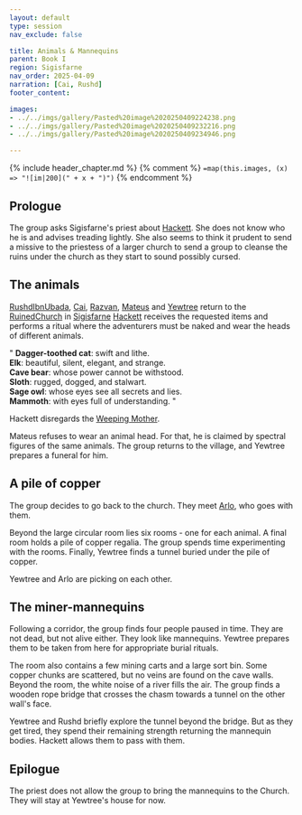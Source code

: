 ```yaml
---
layout: default
type: session
nav_exclude: false

title: Animals & Mannequins
parent: Book I
region: Sigisfarne
nav_order: 2025-04-09
narration: [Cai, Rushd]
footer_content: 

images:
- ../../imgs/gallery/Pasted%20image%2020250409224238.png
- ../../imgs/gallery/Pasted%20image%2020250409232216.png
- ../../imgs/gallery/Pasted%20image%2020250409234946.png

---
```


{% include header_chapter.md %}
{% comment %}
`=map(this.images, (x) => "![im|200](" + x + ")")`
{% endcomment %}

## Prologue

The group asks Sigisfarne's priest about [Hackett](../../directory/Sigisfarne/Hackett.md).
She does not know who he is and advises treading lightly.
She also seems to think it prudent to send a missive to the priestess of a larger church to send a group to cleanse the ruins under the church as they start to sound possibly cursed.

## The animals

[RushdIbnUbada](../../directory/Sigisfarne/RushdIbnUbada.md), [Cai](../../directory/Sigisfarne/Cai.md), [Razvan](../../directory/Sigisfarne/Razvan.md), [Mateus](../../directory/Sigisfarne/Mateus.md) and [Yewtree](../../directory/Sigisfarne/Yewtree.md) return to the [RuinedChurch](../../directory/Sigisfarne/RuinedChurch.md) in [Sigisfarne](../../directory/Sigisfarne/index.md)
[Hackett](../../directory/Sigisfarne/Hackett.md) receives the requested items and performs a ritual where the adventurers must be naked and wear the heads of different animals.

"
**Dagger-toothed cat**: swift and lithe.  
**Elk**: beautiful, silent, elegant, and strange.  
**Cave bear**: whose power cannot be withstood.  
**Sloth**: rugged, dogged, and stalwart.  
**Sage owl**: whose eyes see all secrets and lies.  
**Mammoth**: with eyes full of understanding.
"

Hackett disregards the [Weeping Mother](../../directory/weepingMother/index.md).

Mateus refuses to wear an animal head.
For that, he is claimed by spectral figures of the same animals.
The group returns to the village, and Yewtree prepares a funeral for him.

## A pile of copper

The group decides to go back to the church.
They meet [Arlo](../../directory/Sigisfarne/Arlo.md), who goes with them.

Beyond the large circular room lies six rooms - one for each animal.
A final room holds a pile of copper regalia.
The group spends time experimenting with the rooms.
Finally, Yewtree finds a tunnel buried under the pile of copper.

Yewtree and Arlo are picking on each other.

## The miner-mannequins

Following a corridor, the group finds four people paused in time.
They are not dead, but not alive either.
They look like mannequins.
Yewtree prepares them to be taken from here for appropriate burial rituals.

The room also contains a few mining carts and a large sort bin.
Some copper chunks are scattered, but no veins are found on the cave walls.
Beyond the room, the white noise of a river fills the air.
The group finds a wooden rope bridge that crosses the chasm towards a tunnel on the other wall's face.

Yewtree and Rushd briefly explore the tunnel beyond the bridge.
But as they get tired, they spend their remaining strength returning the mannequin bodies.
Hackett allows them to pass with them.

## Epilogue

The priest does not allow the group to bring the mannequins to the Church.
They will stay at Yewtree's house for now.